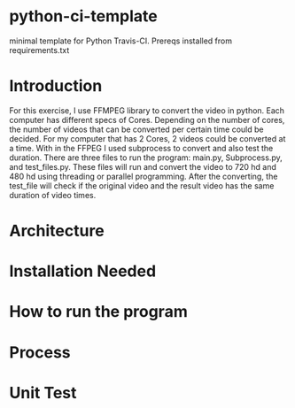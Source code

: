 # python-ci-template
minimal template for Python Travis-CI. Prereqs installed from requirements.txt

# Introduction 
For this exercise, I use FFMPEG library to convert the video in python. Each computer has different specs of Cores. Depending  on the number of cores, the number of videos that can be converted per certain time could be decided. For my computer that has 2 Cores, 2 videos could be converted at a time. With in the FFPEG I used subprocess to convert and also test the duration. There are three files to run the program: main.py, Subprocess.py, and test_files.py. These files will run and convert the video to 720 hd and 480 hd using threading or parallel programming. After the converting, the test_file will check if the original video and the result video has the same duration of video times.     
 
# Architecture

# Installation Needed

# How to run the program

# Process


# Unit Test

